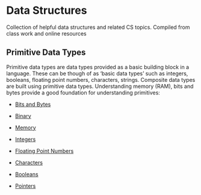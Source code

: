 # Data Structures
Collection of helpful data structures and related CS topics.
Compiled from class work and online resources

## Primitive Data Types
Primitive data types are data types provided as a basic building block in a language. These can be though of as ‘basic data types’ such as integers, booleans, floating point numbers, characters, strings.  Composite data types are built using primitive data types. Understanding memory (RAM), bits and bytes provide a good foundation for understanding primitives:
- [Bits and Bytes](./primitives/bits-bytes-binary-memory.md#bits-and-bytes)
- [Binary](./primitives/bits-bytes-binary-memory.md#binary)
- [Memory](./primitives/bits-bytes-binary-memory.md#memory)

- [Integers](./primitives/bits-bytes-binary-memory.md#integers)
- [Floating Point Numbers](./primitives/bits-bytes-binary-memory.md#floating-point-numbers)
- [Characters](./primitives/bits-bytes-binary-memory.md#characters)
- [Booleans](./primitives/bits-bytes-binary-memory.md#booleans)
- [Pointers](./primitives/bits-bytes-binary-memory.md#pointers)
